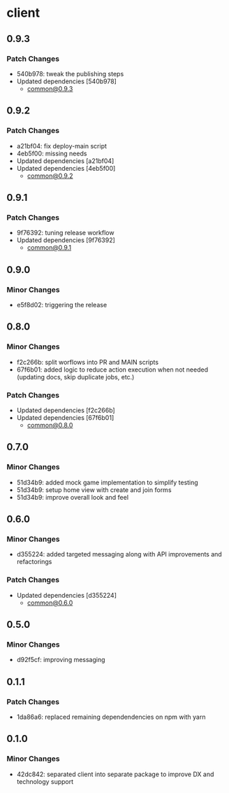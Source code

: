 # client

## 0.9.3

### Patch Changes

- 540b978: tweak the publishing steps
- Updated dependencies [540b978]
  - common@0.9.3

## 0.9.2

### Patch Changes

- a21bf04: fix deploy-main script
- 4eb5f00: missing needs
- Updated dependencies [a21bf04]
- Updated dependencies [4eb5f00]
  - common@0.9.2

## 0.9.1

### Patch Changes

- 9f76392: tuning release workflow
- Updated dependencies [9f76392]
  - common@0.9.1

## 0.9.0

### Minor Changes

- e5f8d02: triggering the release

## 0.8.0

### Minor Changes

- f2c266b: split worflows into PR and MAIN scripts
- 67f6b01: added logic to reduce action execution when not needed (updating docs, skip duplicate jobs, etc.)

### Patch Changes

- Updated dependencies [f2c266b]
- Updated dependencies [67f6b01]
  - common@0.8.0

## 0.7.0

### Minor Changes

- 51d34b9: added mock game implementation to simplify testing
- 51d34b9: setup home view with create and join forms
- 51d34b9: improve overall look and feel

## 0.6.0

### Minor Changes

- d355224: added targeted messaging along with API improvements and refactorings

### Patch Changes

- Updated dependencies [d355224]
  - common@0.6.0

## 0.5.0

### Minor Changes

- d92f5cf: improving messaging

## 0.1.1

### Patch Changes

- 1da86a6: replaced remaining dependendencies on npm with yarn

## 0.1.0

### Minor Changes

- 42dc842: separated client into separate package to improve DX and technology support
